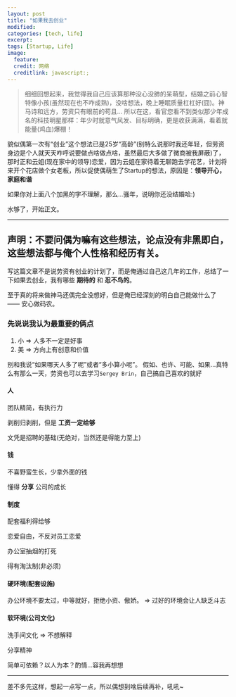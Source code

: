 ```yaml
---
layout: post
title: "如果我去创业"
modified:
categories: [tech, life]
excerpt:
tags: [Startup, Life]
image:
  feature:
  credit: 网络
  creditlink: javascript:;
---
```


> 细细回想起来，我觉得我自己应该算那种没心没肺的呆萌型，结婚之前心智特像小孩(虽然现在也不咋成熟)，没啥想法，晚上睡眠质量杠杠好(囧)。神马诗和远方，劳资只有眼前的苟且...
> 所以在这，看官您看不到类似那少年成名的科技明星那样：年少时就意气风发、目标明确，更是收获满满，看着就能量(鸡血)爆棚！

貌似偶第一次有“创业”这个想法已是25岁“高龄”(别特么说那时我还年轻，但劳资身边是个人就天天咋呼说要做点啥做点啥，虽然最后大多做了微商被我屏蔽)了，那时正和云姐(现在家中的领导)恋爱，因为云姐在家待着无聊跑去学花艺，计划将来开个花店做个女老板，所以促使偶萌生了Startup的想法，原因是：**领导开心，家庭和谐**

如果你对上面八个加黑的字不理解，那么...骚年，说明你还没结婚哈:)

水够了，开始正文。

---

## 声明：不要问偶为嘛有这些想法，论点没有非黑即白，这些想法都与俺个人性格和经历有关。

写这篇文章不是说劳资有创业的计划了，而是俺通过自己这几年的工作，总结了一下如果去创业，我有哪些 **期待的** 和 **忍不鸟的**。

至于真的将来做神马还偶完全没想好，但是俺已经深刻的明白自己能做什么了 —— 安心做码农。

### 先说说我认为最重要的俩点

1. 小 => 人多不一定是好事
2. 美 => 方向上有创意和价值

别和我说“如果哪天人多了呢”或者“多小算小呢”。 假如、也许、可能、如果...真特么有那么一天，劳资也可以去学习```Sergey Brin```，自己搞自己喜欢的就好

#### 人

团队精简，有执行力

剥削归剥削，但是 **工资一定给够**

文凭是招聘的基础(无绝对，当然还是得能力至上)

#### 钱

不喜野蛮生长，少拿外面的钱

懂得 **分享** 公司的成长

#### 制度

配套福利得给够

恋爱自由，不反对员工恋爱

办公室抽烟的打死

得有淘汰制(非必须)

#### 硬环境(配套设施)

办公环境不要太过，中等就好，拒绝小资、傲娇。 => 过好的环境会让人缺乏斗志

#### 软环境(公司文化)

洗手间文化 => 不想解释

分享精神

简单可依赖？以人为本？酌情...容我再想想

---

差不多先这样，想起一点写一点，所以偶想到啥后续再补，吼吼~
